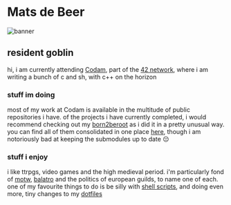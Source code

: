 # Mats de Beer
![banner](assets/banner.gif)
## resident goblin
hi, i am currently attending [Codam](https://www.codam.nl/en), part of the [42
network](https://www.42.fr), where i am writing a bunch of c and sh, with c++ on
the horizon

### stuff im doing
most of my work at Codam is available in the multitude of public repositories i
have. of the projects i have currently completed, i would recommend checking out
my [born2beroot](https://www.github.com/BeerB34r/born2beroot) as i did it in a
pretty unusual way. you can find all of them consolidated in one place
[here](https://www.github.com/BeerB34r/codam-core), though i am notoriously bad
at keeping the submodules up to date :pensive:

### stuff i enjoy
i like ttrpgs, video games and the high medieval period. i'm particularly fond
of [motw](https://evilhat.com/product/monster-of-the-week),
[balatro](https://www.playbalatro.com) and the politics of european guilds, to
name one of each.
one of my favourite things to do is be silly with [shell
scripts](https://www.github.com/BeerB34r/treachery), and doing even more, tiny changes to my
[dotfiles](https://www.github.com/BeerB34r/dotfiles)
<!--
**BeerB34r/BeerB34r** is a ✨ _special_ ✨ repository
-->
